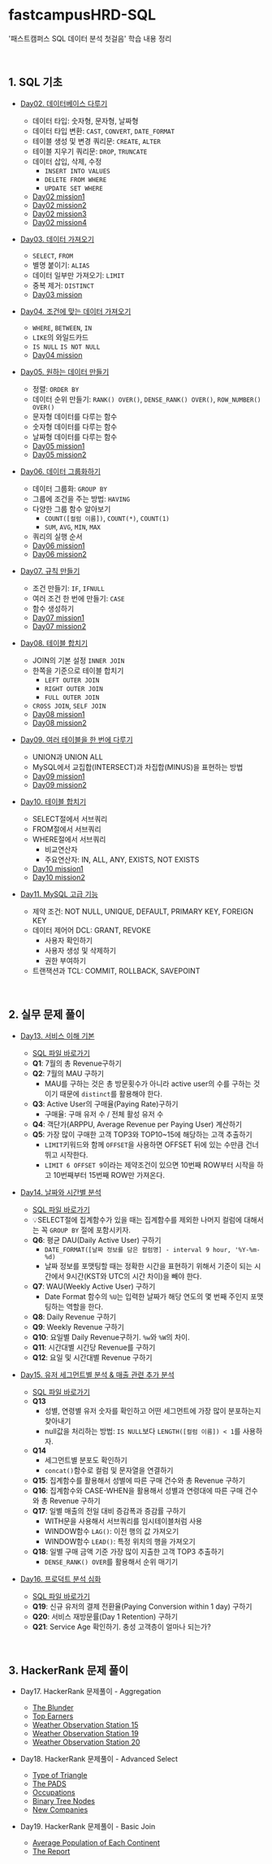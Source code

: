# fastcampusHRD-SQL

'패스트캠퍼스 SQL 데이터 분석 첫걸음' 학습 내용 정리

<br/>

## 1. SQL 기초

- [Day02. 데이터베이스 다루기](https://github.com/MrKeeplearning/fastcampusHRD-SQL/blob/main/src/day02/sql_day02.md)
  - 데이터 타입: 숫자형, 문자형, 날짜형
  - 데이터 타입 변환: `CAST`, `CONVERT`, `DATE_FORMAT`
  - 테이블 생성 및 변경 쿼리문: `CREATE`, `ALTER`
  - 테이블 지우기 쿼리문: `DROP`, `TRUNCATE`
  - 데이터 삽입, 삭제, 수정
    - `INSERT INTO VALUES`
    - `DELETE FROM WHERE`
    - `UPDATE SET WHERE`
  - [Day02 mission1](https://github.com/MrKeeplearning/fastcampusHRD-SQL/blob/main/src/day02/mission1.sql)
  - [Day02 mission2](https://github.com/MrKeeplearning/fastcampusHRD-SQL/blob/main/src/day02/mission2.sql)
  - [Day02 mission3](https://github.com/MrKeeplearning/fastcampusHRD-SQL/blob/main/src/day02/mission3.sql)
  - [Day02 mission4](https://github.com/MrKeeplearning/fastcampusHRD-SQL/blob/main/src/day02/mission4.sql)

- [Day03. 데이터 가져오기](https://github.com/MrKeeplearning/fastcampusHRD-SQL/blob/main/src/day03/sql_day03.md)
  - `SELECT`, `FROM`
  - 별명 붙이기: `ALIAS`
  - 데이터 일부만 가져오기: `LIMIT`
  - 중복 제거: `DISTINCT`
  - [Day03 mission](https://github.com/MrKeeplearning/fastcampusHRD-SQL/blob/main/src/day03/day03_mission.sql)

- [Day04. 조건에 맞는 데이터 가져오기](https://github.com/MrKeeplearning/fastcampusHRD-SQL/blob/main/src/day04/sql_day04.md)
  - `WHERE`, `BETWEEN`, `IN`
  - `LIKE`의 와일드카드
  - `IS NULL` `IS NOT NULL`
  - [Day04 mission](https://github.com/MrKeeplearning/fastcampusHRD-SQL/blob/main/src/day04/day04_mission.sql)

- [Day05. 원하는 데이터 만들기](https://github.com/MrKeeplearning/fastcampusHRD-SQL/blob/main/src/day05/sql_day05.md)
  - 정렬: `ORDER BY`
  - 데이터 순위 만들기: `RANK() OVER()`, `DENSE_RANK() OVER()`, `ROW_NUMBER() OVER()`
  - 문자형 데이터를 다루는 함수
  - 숫자형 데이터를 다루는 함수
  - 날짜형 데이터를 다루는 함수
  - [Day05 mission1](https://github.com/MrKeeplearning/fastcampusHRD-SQL/blob/main/src/day05/day05_mission1.sql)
  - [Day05 mission2](https://github.com/MrKeeplearning/fastcampusHRD-SQL/blob/main/src/day05/day05_mission2.sql)

- [Day06. 데이터 그룹화하기](https://github.com/MrKeeplearning/fastcampusHRD-SQL/blob/main/src/day06/sql_day06.md)
  - 데이터 그룹화: `GROUP BY`
  - 그룹에 조건을 주는 방법: `HAVING`
  - 다양한 그룹 함수 알아보기
    - `COUNT([컬럼 이름])`, `COUNT(*)`, `COUNT(1)`
    - `SUM`, `AVG`, `MIN`, `MAX`
  - 쿼리의 실행 순서
  - [Day06 mission1](https://github.com/MrKeeplearning/fastcampusHRD-SQL/blob/main/src/day06/day06_mission1.sql)
  - [Day06 mission2](https://github.com/MrKeeplearning/fastcampusHRD-SQL/blob/main/src/day06/day06_mission2.sql)

- [Day07. 규칙 만들기](https://github.com/MrKeeplearning/fastcampusHRD-SQL/blob/main/src/day07/sql_day07.md)
  - 조건 만들기: `IF`, `IFNULL`
  - 여러 조건 한 번에 만들기: `CASE`
  - 함수 생성하기
  - [Day07 mission1](https://github.com/MrKeeplearning/fastcampusHRD-SQL/blob/main/src/day07/day07_mission1.sql)
  - [Day07 mission2](https://github.com/MrKeeplearning/fastcampusHRD-SQL/blob/main/src/day07/day07_mission2.sql)

- [Day08. 테이블 합치기](https://github.com/MrKeeplearning/fastcampusHRD-SQL/blob/main/src/day08/sql_day08.md)
  - JOIN의 기본 설정 `INNER JOIN`
  - 한쪽을 기준으로 테이블 합치기
    - `LEFT OUTER JOIN`
    - `RIGHT OUTER JOIN`
    - `FULL OUTER JOIN`
  - `CROSS JOIN`, `SELF JOIN`
  - [Day08 mission1](https://github.com/MrKeeplearning/fastcampusHRD-SQL/blob/main/src/day08/day08_mission1.sql)
  - [Day08 mission2](https://github.com/MrKeeplearning/fastcampusHRD-SQL/blob/main/src/day08/day08_mission2.sql)

- [Day09. 여러 테이블을 한 번에 다루기](https://github.com/MrKeeplearning/fastcampusHRD-SQL/blob/main/src/day09/sql_day09.md)
  - UNION과 UNION ALL
  - MySQL에서 교집합(INTERSECT)과 차집합(MINUS)을 표현하는 방법
  - [Day09 mission1](https://github.com/MrKeeplearning/fastcampusHRD-SQL/blob/main/src/day09/day09_mission1.sql)
  - [Day09 mission2](https://github.com/MrKeeplearning/fastcampusHRD-SQL/blob/main/src/day09/day09_mission2.sql)

- [Day10. 테이블 합치기](https://github.com/MrKeeplearning/fastcampusHRD-SQL/blob/main/src/day10/sql_day10.md)
  - SELECT절에서 서브쿼리
  - FROM절에서 서브쿼리
  - WHERE절에서 서브쿼리
    - 비교연산자
    - 주요연산자: IN, ALL, ANY, EXISTS, NOT EXISTS
  - [Day10 mission1](https://github.com/MrKeeplearning/fastcampusHRD-SQL/blob/main/src/day10/day10_mission1.sql)
  - [Day10 mission2](https://github.com/MrKeeplearning/fastcampusHRD-SQL/blob/main/src/day10/day10_mission2.sql)

- [Day11. MySQL 고급 기능](https://github.com/MrKeeplearning/fastcampusHRD-SQL/blob/main/src/day11/sql_day11.md)
  - 제약 조건: NOT NULL, UNIQUE, DEFAULT, PRIMARY KEY, FOREIGN KEY
  - 데이터 제어어 DCL: GRANT, REVOKE
    - 사용자 확인하기
    - 사용자 생성 및 삭제하기
    - 권한 부여하기
  - 트랜잭션과 TCL: COMMIT, ROLLBACK, SAVEPOINT

<br/>

## 2. 실무 문제 풀이

- [Day13. 서비스 이해 기본](https://github.com/MrKeeplearning/fastcampusHRD-SQL/blob/main/src/day13/solution1.md)
  - [SQL 파일 바로가기](https://github.com/MrKeeplearning/fastcampusHRD-SQL/blob/main/src/day13/solution1.sql)
  - **Q1**: 7월의 총 Revenue구하기
  - **Q2**: 7월의 MAU 구하기
    - MAU를 구하는 것은 총 방문횟수가 아니라 active user의 수를 구하는 것이기 때문에 `distinct`를 활용해야 한다.
  - **Q3**: Active User의 구매율(Paying Rate)구하기
    - 구매율: 구매 유저 수 / 전체 활성 유저 수
  - **Q4**: 객단가(ARPPU, Average Revenue per Paying User) 계산하기
  - **Q5**: 가장 많이 구매한 고객 TOP3와 TOP10~15에 해당하는 고객 추출하기
    - `LIMIT`키워드와 함께 `OFFSET`을 사용하면 OFFSET 뒤에 있는 수만큼 건너뛰고 시작한다.
    - `LIMIT 6 OFFSET 9`이라는 제약조건이 있으면 10번째 ROW부터 시작을 하고 10번째부터 15번째 ROW만 가져온다.

- [Day14. 날짜와 시간별 분석](https://github.com/MrKeeplearning/fastcampusHRD-SQL/blob/main/src/day14/solution2.md)
  - [SQL 파일 바로가기](https://github.com/MrKeeplearning/fastcampusHRD-SQL/blob/main/src/day14/solution2.sql)
  - 💡SELECT절에 집계함수가 있을 때는 집계함수를 제외한 나머지 컬럼에 대해서는 꼭 `GROUP BY` 절에 포함시키자.
  - **Q6**: 평균 DAU(Daily Active User) 구하기
    - `DATE_FORMAT([날짜 정보를 담은 컬럼명] - interval 9 hour, '%Y-%m-%d)`
    - 날짜 정보를 포맷팅할 때는 정확한 시간을 표현하기 위해서 기준이 되는 시간에서 9시간(KST와 UTC의 시간 차이)을 빼야 한다.
  - **Q7**: WAU(Weekly Active User) 구하기
    - Date Format 함수의 `%U`는 입력한 날짜가 해당 연도의 몇 번째 주인지 포맷팅하는 역할을 한다.
  - **Q8**: Daily Revenue 구하기
  - **Q9**: Weekly Revenue 구하기
  - **Q10**: 요일별 Daily Revenue구하기. `%w`와 `%W`의 차이.
  - **Q11**: 시간대별 시간당 Revenue를 구하기
  - **Q12**: 요일 및 시간대별 Revenue 구하기

- [Day15. 유저 세그먼트별 분석 & 매출 관련 추가 분석](https://github.com/MrKeeplearning/fastcampusHRD-SQL/blob/main/src/day15/solution3.md)
  - [SQL 파일 바로가기](https://github.com/MrKeeplearning/fastcampusHRD-SQL/blob/main/src/day15/solution3.sql)
  - **Q13**
    - 성별, 연령별 유저 숫자를 확인하고 어떤 세그먼트에 가장 많이 분포하는지 찾아내기
    - null값을 처리하는 방법: `IS NULL`보다 `LENGTH([컬럼 이름]) < 1`를 사용하자.
  - **Q14**
    - 세그먼트별 분포도 확인하기
    - `concat()`함수로 컬럼 및 문자열을 연결하기
  - **Q15**: 집계함수를 활용해서 성별에 따른 구매 건수와 총 Revenue 구하기
  - **Q16**: 집계함수와 CASE-WHEN을 활용해서 성별과 연령대에 따른 구매 건수와 총 Revenue 구하기
  - **Q17**: 일별 매출의 전일 대비 증감폭과 증감률 구하기
    - WITH문을 사용해서 서브쿼리를 임시테이블처럼 사용
    - WINDOW함수 `LAG()`: 이전 행의 값 가져오기
    - WINDOW함수 `LEAD()`: 특정 위치의 행을 가져오기
  - **Q18**: 일별 구매 금액 기준 가장 많이 지출한 고객 TOP3 추출하기
    - `DENSE_RANK() OVER`를 활용해서 순위 매기기

- [Day16. 프로덕트 분석 심화](https://github.com/MrKeeplearning/fastcampusHRD-SQL/blob/main/src/day16/solution4.md)
  - [SQL 파일 바로가기](https://github.com/MrKeeplearning/fastcampusHRD-SQL/blob/main/src/day16/solution4.sql)
  - **Q19**: 신규 유저의 결제 전환율(Paying Conversion within 1 day) 구하기
  - **Q20**: 서비스 재방문률(Day 1 Retention) 구하기
  - **Q21**: Service Age 확인하기. 충성 고객층이 얼마나 되는가?

<br/>

## 3. HackerRank 문제 풀이

- Day17. HackerRank 문제풀이 - Aggregation
  - [The Blunder](https://github.com/MrKeeplearning/fastcampusHRD-SQL/blob/main/src/hackerrank/Aggregation/The%20Blunder/the_blunder.md)
  - [Top Earners](https://github.com/MrKeeplearning/fastcampusHRD-SQL/blob/main/src/hackerrank/Aggregation/Top%20Earners/top_earners.md)
  - [Weather Observation Station 15](https://github.com/MrKeeplearning/fastcampusHRD-SQL/blob/main/src/hackerrank/Aggregation/Weather%20Observation%20Station%2015/solution.sql)
  - [Weather Observation Station 19](https://github.com/MrKeeplearning/fastcampusHRD-SQL/blob/main/src/hackerrank/Aggregation/Weather%20Observation%20Station%2019/solution.sql)
  - [Weather Observation Station 20](https://github.com/MrKeeplearning/fastcampusHRD-SQL/blob/main/src/hackerrank/Aggregation/Weather%20Observation%20Station%2020/weather_observation_station_20.md)

- Day18. HackerRank 문제풀이 - Advanced Select
  - [Type of Triangle](https://github.com/MrKeeplearning/fastcampusHRD-SQL/blob/main/src/hackerrank/Advanced%20Select/Type%20of%20Triangle/type_of_triangle.md)
  - [The PADS](https://github.com/MrKeeplearning/fastcampusHRD-SQL/blob/main/src/hackerrank/Advanced%20Select/The%20PADS/solution.sql)
  - [Occupations](https://github.com/MrKeeplearning/fastcampusHRD-SQL/blob/main/src/hackerrank/Advanced%20Select/Occupations/occupations.md)
  - [Binary Tree Nodes](https://github.com/MrKeeplearning/fastcampusHRD-SQL/blob/main/src/hackerrank/Advanced%20Select/Binary%20Tree%20Nodes/binary_tree_nodes.md)
  - [New Companies](https://github.com/MrKeeplearning/fastcampusHRD-SQL/blob/main/src/hackerrank/Advanced%20Select/New%20Companies/new_companies.md)

- Day19. HackerRank 문제풀이 - Basic Join
  - [Average Population of Each Continent](https://github.com/MrKeeplearning/fastcampusHRD-SQL/blob/main/src/hackerrank/Basic%20Join/Average%20Population%20of%20Each%20Continent/average_population_of_each_continent.md)
  - [The Report](https://github.com/MrKeeplearning/fastcampusHRD-SQL/blob/main/src/hackerrank/Basic%20Join/The%20Report/the_report.md)

